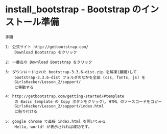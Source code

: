 # install_bootstrap - Bootstrap のインストール準備

    手順

    1: 公式サイト http://getbootstrap.com/
        Download Bootstrap をクリック

    2: 一番左の Download Bootstrap をクリック

    3: ダウンロードされた bootstrap-3.3.6-dist.zip を解凍(展開)して
        bootstrap-3.3.6-dist フォルダのなかを全部 (css, fonts, js) を
        GirlsHacker/Lesson_2/support/
        に移動する

    4: http://getbootstrap.com/getting-started/#template
        の Basic template の Copy ボタンをクリックし HTML のソースコードをコピー
        GirlsHacker/Lesson_2/support/index.html
        に貼り付ける

    5: google chrome で直接 index.html を開いてみる
        Hello, world! が表示されれば成功です。
